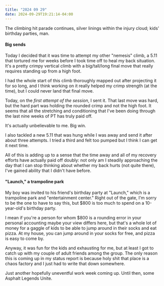 ```yaml
---
title: "2024 09 29"
date: 2024-09-29T19:21:14-04:00
---
```


The climbing hit parade continues, silver linings within the injury cloud; kids'
birthday parties, man.

#### Big sends

Today I decided that it was time to attempt my other "nemesis" climb, a 5.11
that tortured me for weeks before I took time off to heal my back situation.
It's a pretty crimpy vertical climb with a big/tall/long final move that really
requires standing up from a high foot.

I had the whole start of this climb thoroughly mapped out after projecting it
for so long, and I think working on it really helped my crimp strength (at the
time), but I could never land that final move.

Today, on the *first attempt of the session*, I sent it. That last move was
hard, but the hard part was holding the rounded crimp and not the high foot. It
seems that all the stretching and conditioning that I've been doing through the
last nine weeks of PT has truly paid off.

It's actually unbelievable to me. Big win.

I also tackled a new 5.11 that was hung while I was away and send it after about
three attempts. I tried a third and felt too pumped but I think I can get it
next time.

All of this is adding up to a sense that the time away and all of my recovery
efforts have actually paid off doubly: not only am I steadily approaching the
day that I can stop thinking about whether my back hurts (not quite there), I've
gained ability that I didn't have before.

#### "Launch," a trampoline park

My boy was invited to his friend's birthday party at "Launch," which is a
trampoline park and "entertainment center." Right out of the gate, I'm sorry to
be the one to have to say this, but $800 is too much to spend on a 10-year-old's
birthday party.

I mean if you're a person for whom $800 is a rounding error in your personal
accounting maybe your view differs here, but that's a whole lot of money for a
gaggle of kids to be able to jump around in their socks and eat pizza. At my
house, you can jump around in your socks for free, and pizza is easy to come by.

Anyway, it was fun for the kids and exhausting for me, but at least I got to
catch up with my couple of adult friends among the group. The only reason this
is coming up in my status report is because holy shit that place is a chaos
factory and I just had to write that down somewhere.

Just another hopefully uneventful work week coming up. Until then, some Asphalt
Legends Unite.
